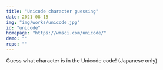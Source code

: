 ```yaml
---
title: "Unicode character guessing"
date: 2021-08-15
img: "img/works/unicode.jpg"
id: "unicode"
homepage: "https://wmsci.com/unicode/"
demo: ""
repo: ""
---
```

Guess what character is in the Unicode code!
(Japanese only)